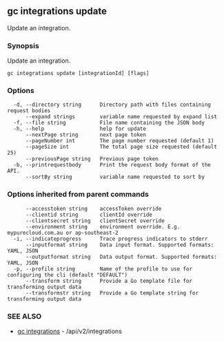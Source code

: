 ## gc integrations update

Update an integration.

### Synopsis

Update an integration.

```
gc integrations update [integrationId] [flags]
```

### Options

```
  -d, --directory string      Directory path with files containing request bodies
      --expand strings        variable name requested by expand list
  -f, --file string           File name containing the JSON body
  -h, --help                  help for update
      --nextPage string       next page token
      --pageNumber int        The page number requested (default 1)
      --pageSize int          The total page size requested (default 25)
      --previousPage string   Previous page token
  -b, --printrequestbody      Print the request body format of the API.
      --sortBy string         variable name requested to sort by
```

### Options inherited from parent commands

```
      --accesstoken string    accessToken override
      --clientid string       clientId override
      --clientsecret string   clientSecret override
      --environment string    environment override. E.g. mypurecloud.com.au or ap-southeast-2
  -i, --indicateprogress      Trace progress indicators to stderr
      --inputformat string    Data input format. Supported formats: YAML, JSON
      --outputformat string   Data output format. Supported formats: YAML, JSON
  -p, --profile string        Name of the profile to use for configuring the cli (default "DEFAULT")
      --transform string      Provide a Go template file for transforming output data
      --transformstr string   Provide a Go template string for transforming output data
```

### SEE ALSO

* [gc integrations](gc_integrations.html)	 - /api/v2/integrations


